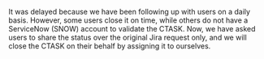 It was delayed because we have been following up with users on a daily basis. However, some users close it on time, while others do not have a ServiceNow (SNOW) account to validate the CTASK. Now, we have asked users to share the status over the original Jira request only, and we will close the CTASK on their behalf by assigning it to ourselves.
